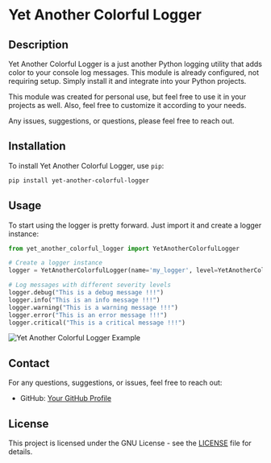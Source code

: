 # Yet Another Colorful Logger

## Description

Yet Another Colorful Logger is a just another Python logging utility that adds color to your console log messages. This module is already configured, not requiring setup. Simply install it and integrate into your Python projects.

This module was created for personal use, but feel free to use it in your projects as well. 
Also, feel free to customize it according to your needs.

Any issues, suggestions, or questions, please feel free to reach out.

## Installation

To install Yet Another Colorful Logger, use `pip`:

```bash
pip install yet-another-colorful-logger
```

## Usage

To start using the logger is pretty forward. Just import it and create a logger instance:

```python
from yet_another_colorful_logger import YetAnotherColorfulLogger

# Create a logger instance
logger = YetAnotherColorfulLogger(name='my_logger', level=YetAnotherColorfulLogger.DEBUG)

# Log messages with different severity levels
logger.debug("This is a debug message !!!")
logger.info("This is an info message !!!")
logger.warning("This is a warning message !!!")
logger.error("This is an error message !!!")
logger.critical("This is a critical message !!!")
```

![Yet Another Colorful Logger Example](/docs/images/example.png "Yet Another Colorful Logger Exame")

## Contact

For any questions, suggestions, or issues, feel free to reach out:

- GitHub: [Your GitHub Profile](https://github.com/wagnercotta)

## License

This project is licensed under the GNU License - see the [LICENSE](LICENSE) file for details.